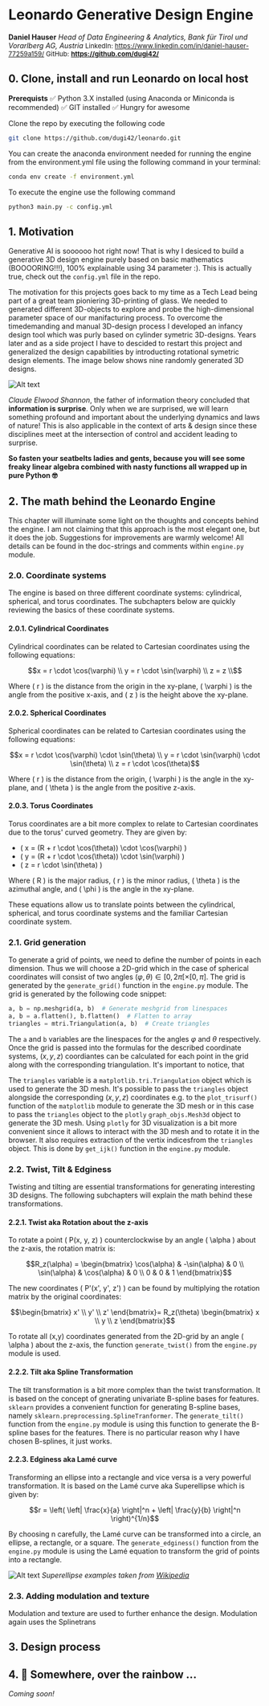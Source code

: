 # Leonardo Generative Design Engine

**Daniel Hauser**
*Head of Data Engineering & Analytics, Bank für Tirol und Vorarlberg AG, Austria*
<span style="font-size:small;">
LinkedIn: https://www.linkedin.com/in/daniel-hauser-77259a159/
GitHub: **https://github.com/dugi42/**
</span>

## 0. Clone, install and run Leonardo on local host

**Prerequists**
✅ Python 3.X installed (using Anaconda or Miniconda is recommended)
✅ GIT installed
✅ Hungry for awesome 

Clone the repo by executing the following code
```bash
git clone https://github.com/dugi42/leonardo.git
```

 You can create the anaconda environment needed for running the engine from the environment.yml file using the following command in your terminal:
```bash
conda env create -f environment.yml
```

To execute the engine use the following command 
```bash
python3 main.py -c config.yml
```

## 1. Motivation
Generative AI is soooooo hot right now! That is why I desiced to build a generative 3D design engine purely based on basic mathematics (BOOOORING!!!), 100% explainable using 34 parameter :). This is actually true, check out the `config.yml` file in the repo.

The motivation for this projects goes back to my time as a Tech Lead being part of a great team pioniering 3D-printing of glass. We needed to generated different 3D-objects to explore and probe the high-dimensional parameter space of our manifacturing process. To overcome the timedemanding and manual 3D-design process I developed an infancy design tool which was purly based on cylinder symetric 3D-designs. Years later and as a side project I have to descided to restart this project and generalized the design capabilities by introducting rotational symetric design elements. The image below shows nine randomly generated 3D designs.

![Alt text](imgs/image02.jpg)

*Claude Elwood Shannon*, the father of information theory concluded that **information is surprise**. Only when we are surprised, we will learn something profound and important about the underlying dynamics and laws of nature! This is also applicable in the context of arts & design since these disciplines meet at the intersection of control and accident leading to surprise.

**So fasten your seatbelts ladies and gents, because you will see some freaky linear algebra combined with nasty functions all wrapped up in pure Python 🤓**

## 2. The math behind the Leonardo Engine

This chapter will illuminate some light on the thoughts and concepts behind the engine. I am not claiming that this approach is the most elegant one, but it does the job. Suggestions for improvements are warmly welcome! All details can be found in the doc-strings and comments within `engine.py` module.

### 2.0. Coordinate systems
The engine is based on three different coordinate systems: cylindrical, spherical, and torus coordinates. The subchapters below are quickly reviewing the basics of these coordinate systems.

#### 2.0.1. Cylindrical Coordinates

Cylindrical coordinates can be related to Cartesian coordinates using the following equations:

```math
x = r \cdot \cos(\varphi) \\
y = r \cdot \sin(\varphi) \\
z = z \\
```


Where \( r \) is the distance from the origin in the xy-plane, \( \varphi \) is the angle from the positive x-axis, and \( z \) is the height above the xy-plane.

#### 2.0.2. Spherical Coordinates

Spherical coordinates can be related to Cartesian coordinates using the following equations:

```math
x = r \cdot \cos(\varphi) \cdot \sin(\theta) \\
y = r \cdot \sin(\varphi) \cdot \sin(\theta) \\
z = r \cdot \cos(\theta)
```

Where \( r \) is the distance from the origin, \( \varphi \) is the angle in the xy-plane, and \( \theta \) is the angle from the positive z-axis.

#### 2.0.3. Torus Coordinates

Torus coordinates are a bit more complex to relate to Cartesian coordinates due to the torus' curved geometry. They are given by:

- \( x = (R + r \cdot \cos(\theta)) \cdot \cos(\varphi) \)
- \( y = (R + r \cdot \cos(\theta)) \cdot \sin(\varphi) \)
- \( z = r \cdot \sin(\theta) \)

Where \( R \) is the major radius, \( r \) is the minor radius, \( \theta \) is the azimuthal angle, and \( \phi \) is the angle in the xy-plane.

These equations allow us to translate points between the cylindrical, spherical, and torus coordinate systems and the familiar Cartesian coordinate system.


### 2.1. Grid generation

To generate a grid of points, we need to define the number of points in each dimension. Thus we will choose a 2D-grid which in the case of spherical coordinates will consist of two angles $(\varphi, \theta) \in [0, 2\pi[ \times [0, \pi]$. The grid is generated by the `generate_grid()` function in the `engine.py` module.
The grid is generated by the following code snippet:

```python
a, b = np.meshgrid(a, b)  # Generate meshgrid from linespaces
a, b = a.flatten(), b.flatten()  # Flatten to array
triangles = mtri.Triangulation(a, b)  # Create triangles
```

The `a` and `b` variables are the linespaces for the angles $\varphi$ and $\theta$ respectively. 
Once the grid is passed into the formulas for the described coordinate systems, $(x, y, z)$ coordiantes can be calculated for each point in the grid along with the corresponding triangulation. It's important to notice, that

The `triangles` variable is a `matplotlib.tri.Triangulation` object which is used to generate the 3D mesh. It's possible to pass the `triangles` object alongside the corresponding $(x,y,z)$ coordinates e.g. to the `plot_trisurf()` function of the `matplotlib` module to generate the 3D mesh or in this case to pass the `triangles` object to the `plotly` `graph_objs.Mesh3d` object to generate the 3D mesh. Using `plotly` for 3D visualization is a bit more convenient since it allows to interact with the 3D mesh and to rotate it in the browser. It also requires extraction of the vertix indicesfrom the `triangles` object. This is done by `get_ijk()` function in the `engine.py` module.


### 2.2. Twist, Tilt & Edginess
Twisting and tilting are essential transformations for generating interesting 3D designs. The following subchapters will explain the math behind these transformations.

#### 2.2.1. Twist aka Rotation about the z-axis

To rotate a point \( P(x, y, z) \) counterclockwise by an angle \( \alpha \) about the z-axis, the rotation matrix is:

```math
R_z(\alpha) = 
\begin{bmatrix}
    \cos(\alpha) & -\sin(\alpha) & 0 \\
    \sin(\alpha) & \cos(\alpha) & 0 \\
    0 & 0 & 1
\end{bmatrix}
```

The new coordinates \( P'(x', y', z') \) can be found by multiplying the rotation matrix by the original coordinates:

```math
\begin{bmatrix}
    x' \\
    y' \\
    z'
\end{bmatrix}=
R_z(\theta)
\begin{bmatrix}
    x \\
    y \\
    z
\end{bmatrix}
```

To rotate all (x,y) coordinates generated from the 2D-grid by an angle \( \alpha \) about the z-axis, the function `generate_twist()` from the `engine.py` module is used. 

#### 2.2.2. Tilt aka Spline Transformation

The tilt transformation is a bit more complex than the twist transformation. It is based on the concept of gnerating univariate B-spline bases for features. `sklearn` provides a convenient function for generating B-spline bases, namely `sklearn.preprocessing.SplineTranformer`. The `generate_tilt()` function from the `engine.py` module is using this function to generate the B-spline bases for the features. There is no particular reason why I have chosen B-splines, it just works. 

#### 2.2.3. Edginess aka Lamé curve

Transforming an ellipse into a rectangle and vice versa is a very powerful transformation. It is based on the Lamé curve aka Superellipse which is given by:

```math
r = \left( \left| \frac{x}{a} \right|^n + \left| \frac{y}{b} \right|^n \right)^{1/n}
```

By choosing n carefully, the Lamé curve can be transformed into a circle, an ellipse, a rectangle, or a square. The `generate_edginess()` function from the `engine.py` module is using the Lamé equation to transform the grid of points into a rectangle.

![Alt text](imgs/superellipse.png)
*Superellipse examples taken from [Wikipedia](https://en.wikipedia.org/wiki/Superellipse)*




### 2.3. Adding modulation and texture

Modulation and texture are used to further enhance the design. Modulation again uses the Splinetrans

## 3. Design process

## 4. 🌈 Somewhere, over the rainbow ...
 
*Coming soon!*



